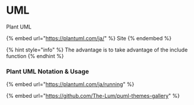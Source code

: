# UML

Plant UML

{% embed url="https://plantuml.com/ja/" %}
Site
{% endembed %}

{% hint style="info" %}
The advantage is to take advantage of the include function
{% endhint %}

### Plant UML Notation & Usage

{% embed url="https://plantuml.com/ja/running" %}

{% embed url="https://github.com/The-Lum/puml-themes-gallery" %}









